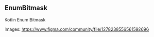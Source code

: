 ## EnumBitmask

Kotlin Enum Bitmask

Images: https://www.figma.com/community/file/1278238556561592696